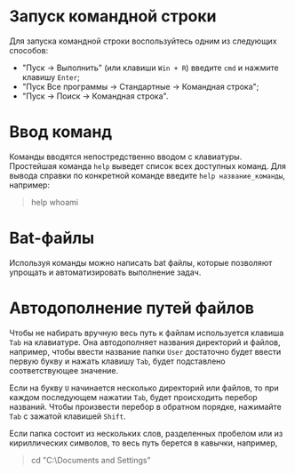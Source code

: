 # Запуск командной строки 
Для запуска командной строки воспользуйтесь одним из следующих способов: 
* "Пуск -> Выполнить" (или клавиши `Win + R`) введите `cmd` и нажмите клавишу `Enter`; 
* "Пуск Все программы -> Стандартные -> Командная строка"; 
* "Пуск -> Поиск -> Командная строка". 

# Ввод команд 
Команды вводятся непостредственно вводом с клавиатуры. Простейшая команда `help` выведет список всех доступных команд. Для вывода справки по конкретной команде введите `help название_команды`, например: 
> help whoami 

# Bat-файлы 
Используя команды можно написать bat файлы, которые позволяют упрощать и автоматизировать выполнение задач. 

# Автодополнение путей файлов 
Чтобы не набирать вручную весь путь к файлам используется клавиша `Tab`  на клавиатуре. Она автодополняет названия директорий и файлов, например, чтобы ввести название папки `User` достаточно будет ввести первую букву и нажать клавишу `Tab`, будет подставлено соответствующее значение. 

Если на букву `U` начинается несколько директорий или файлов, то при каждом последующем нажатии `Tab`, будет происходить перебор названий. Чтобы произвести перебор в обратном порядке, нажимайте `Tab` с зажатой клавишей `Shift`. 

Если папка состоит из нескольких слов, разделенных пробелом или из кириллических символов, то весь путь берется в кавычки, например, 
> cd "C:\Documents and Settings"

